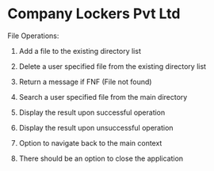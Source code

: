 # Company Lockers Pvt Ltd
 
File Operations:

1. Add a file to the existing directory list 

2. Delete a user specified file from the existing directory list

3. Return a message if FNF (File not found)

4. Search a user specified file from the main directory

5. Display the result upon successful operation

6. Display the result upon unsuccessful operation

7. Option to navigate back to the main context

8. There should be an option to close the application
